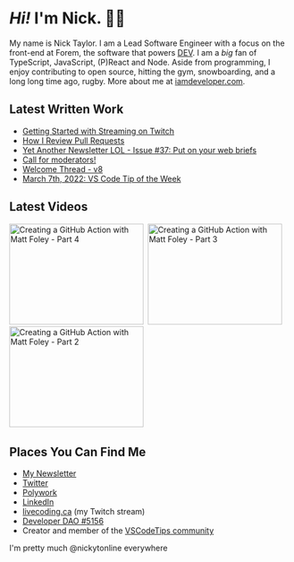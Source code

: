 # <em>Hi!</em> I'm Nick. 👋🏻

My name is Nick Taylor. I am a Lead Software Engineer with a focus on the front-end at Forem, the software that powers <a href="https://dev.to">DEV</a>. I am a <em>big</em> fan of TypeScript, JavaScript, (P)React and Node. Aside from programming, I enjoy contributing to open source, hitting the gym, snowboarding, and a long long time ago, rugby. More about me at [iamdeveloper.com](https://iamdeveloper.com).

## Latest Written Work

<!-- BLOG-POST-LIST:START -->
- [Getting Started with Streaming on Twitch](https://community.codenewbie.org/nickytonline/getting-started-with-streaming-on-twitch-45h6)
- [How I Review Pull Requests](https://community.codenewbie.org/nickytonline/how-i-review-pull-requests-14kl)
- [Yet Another Newsletter LOL - Issue #37: Put on your web briefs](https://www.getrevue.co/profile/nickytonline/issues/yet-another-newsletter-lol-issue-37-put-on-your-web-briefs-1072222)
- [Call for moderators!](https://community.vscodetips.com/nickytonline/call-for-moderators-55a7)
- [Welcome Thread - v8](https://community.vscodetips.com/nickytonline/welcome-thread-v8-248n)
- [March 7th, 2022: VS Code Tip of the Week](https://community.vscodetips.com/nickytonline/march-7th-2022-vs-code-tip-of-the-week-22gd)
<!-- BLOG-POST-LIST:END -->

## Latest Videos

<!-- VIDEO-LIST:START --><div><a href="https://www.youtube.com/watch?v=wXCohlKW3KA" title="Creating a GitHub Action with Matt Foley - Part 4"><img src="https://i4.ytimg.com/vi/wXCohlKW3KA/hqdefault.jpg" alt="Creating a GitHub Action with Matt Foley - Part 4" width="240" height="180" /></a>&nbsp;&nbsp;<a href="https://www.youtube.com/watch?v=lo3V4CM5CCg" title="Creating a GitHub Action with Matt Foley - Part 3"><img src="https://i1.ytimg.com/vi/lo3V4CM5CCg/hqdefault.jpg" alt="Creating a GitHub Action with Matt Foley - Part 3" width="240" height="180" /></a>&nbsp;&nbsp;<a href="https://www.youtube.com/watch?v=2wqMbHZgpLA" title="Creating a GitHub Action with Matt Foley - Part 2"><img src="https://i3.ytimg.com/vi/2wqMbHZgpLA/hqdefault.jpg" alt="Creating a GitHub Action with Matt Foley - Part 2" width="240" height="180" /></a>&nbsp;&nbsp;</div><!-- VIDEO-LIST:END -->

## Places You Can Find Me

- [My Newsletter](https://newsletter.iamdeveloper.com)
- [Twitter](https://twitter.com/nickytonline)
- [Polywork](https://timeline.iamdeveloper.com)
- [LinkedIn](https://www.linkedin.com/in/nickytonline/)
- [livecoding.ca](https://livecoding.ca) (my Twitch stream)
- [Developer DAO #5156](https://opensea.io/assets/0x25ed58c027921e14d86380ea2646e3a1b5c55a8b/5156)
- Creator and member of the [VSCodeTips community](https://community.vscodetips.com)

I'm pretty much @nickytonline everywhere

